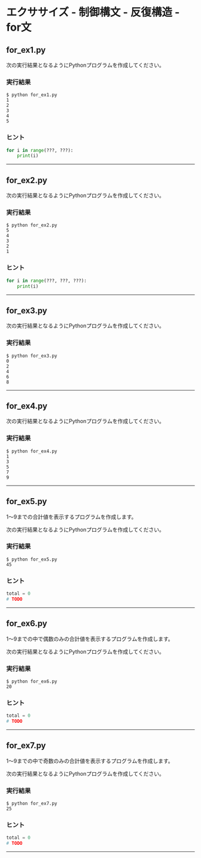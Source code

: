 # エクササイズ - 制御構文 - 反復構造 - for文

## for_ex1.py

次の実行結果となるようにPythonプログラムを作成してください。

### 実行結果

```
$ python for_ex1.py
1
2
3
4
5
```

### ヒント

```python
for i in range(???, ???):
    print(i)
```

---

## for_ex2.py

次の実行結果となるようにPythonプログラムを作成してください。

### 実行結果

```
$ python for_ex2.py
5
4
3
2
1
```

### ヒント

```python
for i in range(???, ???, ???):
    print(i)
```

---

## for_ex3.py

次の実行結果となるようにPythonプログラムを作成してください。

### 実行結果

```
$ python for_ex3.py
0
2
4
6
8
```

---

## for_ex4.py

次の実行結果となるようにPythonプログラムを作成してください。

### 実行結果

```
$ python for_ex4.py
1
3
5
7
9
```

---


## for_ex5.py

1〜9までの合計値を表示するプログラムを作成します。

次の実行結果となるようにPythonプログラムを作成してください。

### 実行結果

```
$ python for_ex5.py
45
```

### ヒント

```python
total = 0
# TODO
```

---


## for_ex6.py

1〜9までの中で偶数のみの合計値を表示するプログラムを作成します。

次の実行結果となるようにPythonプログラムを作成してください。

### 実行結果

```
$ python for_ex6.py
20
```

### ヒント

```python
total = 0
# TODO
```

---

## for_ex7.py

1〜9までの中で奇数のみの合計値を表示するプログラムを作成します。

次の実行結果となるようにPythonプログラムを作成してください。

### 実行結果

```
$ python for_ex7.py
25
```

### ヒント

```python
total = 0
# TODO
```

---
